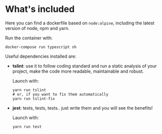# What's included

Here you can find a dockerfile based on `node:alpine`, including the latest version of node, npm and yarn.

Run the container with:
```shell script
docker-compose run typescript sh
```

Useful dependencies installed are:
- **tslint**: use it to follow coding standard and run a static analysis of your project,
make the code more readable, maintainable and robust.

    Launch with:
    ```shell script
    yarn run tslint
    # or, if you want to fix them automatically
    yarn run tslint-fix
    ```

- **jest**: tests, tests, tests.. just write them and you will see the benefits!

    Launch with:
    ```shell script
    yarn run test
    ```
